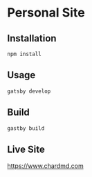 # Personal Site

## Installation

`npm install`

## Usage

`gatsby develop`

## Build

`gastby build`

## Live Site

<a href="https://www.chardmd.com" target="_blank">https://www.chardmd.com</a>
